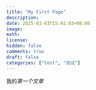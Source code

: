 ```yaml
---
title: "My First Page"
description: 
date: 2025-03-03T15:41:03+08:00
image: 
math: 
license: 
hidden: false
comments: true
draft: false
categories: ["test", "测试"]
---
```


我的*第一个文章*
